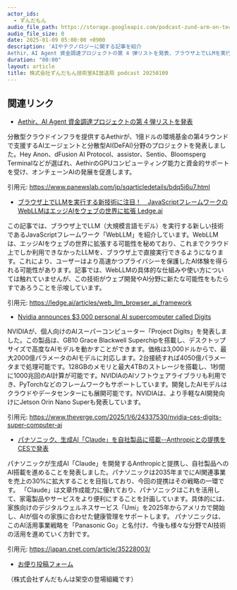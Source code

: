 ```yaml
---
actor_ids:
  - ずんだもん
audio_file_path: https://storage.googleapis.com/podcast-zund-arm-on-tech/audio/株式会社ずんだもん技術室AI放送局_podcast_20250109.mp3
audio_file_size: 0
date: 2025-01-09 05:00:00 +0900
description: 'AIやテクノロジーに関する記事を紹介  
Aethir、AI Agent 資金調達プロジェクトの第 4 弾リストを発表、ブラウザ上でLLMを実行する新技術に注目！　JavaScriptフレームワークのWebLLMはエッジAIをウェブの世界に拡張  Ledge.ai、Nvidia announces $3,000 personal AI supercomputer called Digits、パナソニック、生成AI「Claude」を自社製品に搭載--Anthropicとの提携をCESで発表'
duration: "00:00"
layout: article
title: 株式会社ずんだもん技術室AI放送局 podcast 20250109
---
```


## 関連リンク


- [Aethir、AI Agent 資金調達プロジェクトの第 4 弾リストを発表](https://www.panewslab.com/jp/sqarticledetails/bdq5i6u7.html)  


分散型クラウドインフラを提供するAethirが、1億ドルの環境基金の第4ラウンドで支援するAIエージェントと分散型AI(DeFAI)分野のプロジェクトを発表しました。Hey Anon、dFusion AI Protocol、assistor、Sentio、Bloomsperg Terminalなどが選ばれ、AethirのGPUコンピューティング能力と資金的サポートを受け、オンチェーンAIの発展を促進します。


引用元: https://www.panewslab.com/jp/sqarticledetails/bdq5i6u7.html


- [ブラウザ上でLLMを実行する新技術に注目！　JavaScriptフレームワークのWebLLMはエッジAIをウェブの世界に拡張  Ledge.ai](https://ledge.ai/articles/web_llm_browser_ai_framework)  


この記事では、ブラウザ上でLLM（大規模言語モデル）を実行する新しい技術であるJavaScriptフレームワーク「WebLLM」を紹介しています。WebLLMは、エッジAIをウェブの世界に拡張する可能性を秘めており、これまでクラウド上でしか利用できなかったLLMを、ブラウザ上で直接実行できるようになります。これにより、ユーザーはより高速かつプライバシーを保護したAI体験を得られる可能性があります。記事では、WebLLMの具体的な仕組みや使い方については触れていませんが、この技術がウェブ開発やAI分野に新たな可能性をもたらすであろうことを示唆しています。


引用元: https://ledge.ai/articles/web_llm_browser_ai_framework


- [Nvidia announces $3,000 personal AI supercomputer called Digits](https://www.theverge.com/2025/1/6/24337530/nvidia-ces-digits-super-computer-ai)  


NVIDIAが、個人向けのAIスーパーコンピューター「Project Digits」を発表しました。この製品は、GB10 Grace Blackwell Superchipを搭載し、デスクトップサイズで高度なAIモデルを動かすことができます。価格は3,000ドルからで、最大2000億パラメータのAIモデルに対応します。2台接続すれば4050億パラメータまで処理可能です。128GBのメモリと最大4TBのストレージを搭載し、1秒間に1000兆回のAI計算が可能です。NVIDIAのAIソフトウェアライブラリも利用でき、PyTorchなどのフレームワークもサポートしています。開発したAIモデルはクラウドやデータセンターにも展開可能です。NVIDIAは、より手軽なAI開発向けにJetson Orin Nano Superも発表しています。


引用元: https://www.theverge.com/2025/1/6/24337530/nvidia-ces-digits-super-computer-ai


- [パナソニック、生成AI「Claude」を自社製品に搭載--Anthropicとの提携をCESで発表](https://japan.cnet.com/article/35228003/)  


パナソニックが生成AI「Claude」を開発するAnthropicと提携し、自社製品へのAI搭載を進めることを発表しました。パナソニックは2035年までにAI関連事業を売上の30%に拡大することを目指しており、今回の提携はその戦略の一環です。
「Claude」は文章作成能力に優れており、パナソニックはこれを活用して、家電製品やサービスをより便利にすることを計画しています。具体的には、家族向けのデジタルウェルネスサービス「Umi」を2025年からアメリカで開始し、AIが個々の家族に合わせた健康管理をサポートします。
パナソニックは、このAI活用事業戦略を「Panasonic Go」と名付け、今後も様々な分野でAI技術の活用を進めていく方針です。


引用元: https://japan.cnet.com/article/35228003/



- [お便り投稿フォーム](https://forms.gle/ffg4JTfqdiqK62qf9)

（株式会社ずんだもんは架空の登場組織です）
